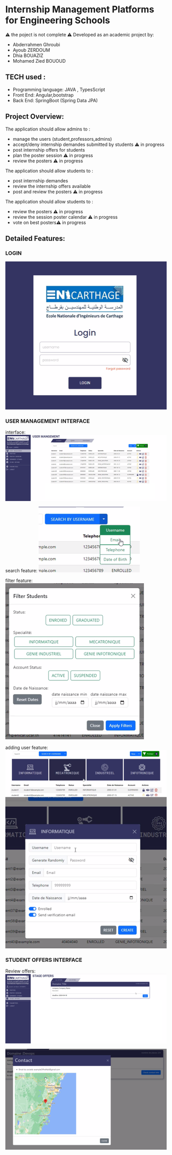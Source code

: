 # Internship Management Platforms for Engineering Schools
⚠ the poject is not complete ⚠
Developed as an academic project by:
<ul>
  <li>Abderrahmen Ghroubi</li>
  <li>Ayoub ZERDOUM</li>
  <li>Dhia BOUAZIZ</li>
  <li>Mohamed Zied BOUOUD</li>
  
</ul>

## TECH used :
<ul>
  <li>Programming language: JAVA , TypesScript</li>
  <li>Front End: Angular,bootstrap</li>
  <li>Back End: SpringBoot (Spring Data JPA)</li>
</ul>

## Project Overview:
The application should allow admins to :
<ul>
  <li>manage the users (student,professors,admins)</li>
  <li>accept/deny internship demandes submitted by students ⚠ in progress</li>
  <li>post internship offers for students</li>
  <li>plan the poster session ⚠ in progress</li>
  <li>review the posters ⚠ in progress</li>
</ul>

The application should allow students to :
<ul>
  <li>post internship demandes</li>
  <li>review the internship offers available</li>
  <li>post and review the posters ⚠ in progress</li>
</ul>

The application should allow students to :
<ul>
  <li>review the posters ⚠ in progress</li>
  <li>review the session poster calendar ⚠ in progress</li>
  <li>vote on best posters⚠ in progress</li>
</ul>

## Detailed Features:
### LOGIN
<img src="/frontend_Stage1.0/src/assets/captures/login.png">

### USER MANAGEMENT INTERFACE
interface:
<img src="/frontend_Stage1.0/src/assets/captures/admin interface.png">

search feature:
<img src="/frontend_Stage1.0/src/assets/captures/search.png">

filter feature:
<img src="/frontend_Stage1.0/src/assets/captures/filter.png">

adding user feature:
<img src="/frontend_Stage1.0/src/assets/captures/adding.png">
<img src="/frontend_Stage1.0/src/assets/captures/adding interface.png">






### STUDENT OFFERS INTERFACE
Review offers:
<img src="/frontend_Stage1.0/src/assets/captures/interface student.png">

<img src="/frontend_Stage1.0/src/assets/captures/contact info.png">


